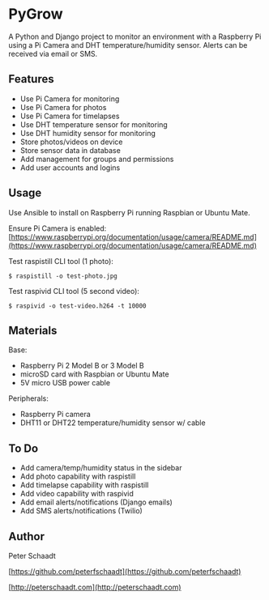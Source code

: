 PyGrow
======

A Python and Django project to monitor an environment with a Raspberry Pi using a Pi Camera and DHT temperature/humidity sensor. Alerts can be received via email or SMS.


Features
--------

- Use Pi Camera for monitoring
- Use Pi Camera for photos
- Use Pi Camera for timelapses
- Use DHT temperature sensor for monitoring
- Use DHT humidity sensor for monitoring
- Store photos/videos on device
- Store sensor data in database
- Add management for groups and permissions
- Add user accounts and logins


Usage
-----

Use Ansible to install on Raspberry Pi running Raspbian or Ubuntu Mate.

Ensure Pi Camera is enabled:
[https://www.raspberrypi.org/documentation/usage/camera/README.md](https://www.raspberrypi.org/documentation/usage/camera/README.md)

Test raspistill CLI tool (1 photo):
```
$ raspistill -o test-photo.jpg
```

Test raspivid CLI tool (5 second video):
```
$ raspivid -o test-video.h264 -t 10000
```


Materials
---------

Base:

- Raspberry Pi 2 Model B or 3 Model B
- microSD card with Raspbian or Ubuntu Mate
- 5V micro USB power cable

Peripherals:

- Raspberry Pi camera
- DHT11 or DHT22 temperature/humidity sensor w/ cable


To Do
-----

- Add camera/temp/humidity status in the sidebar
- Add photo capability with raspistill
- Add timelapse capability with raspistill
- Add video capability with raspivid
- Add email alerts/notifications (Django emails)
- Add SMS alerts/notifications (Twilio)


Author
------

Peter Schaadt

[https://github.com/peterfschaadt](https://github.com/peterfschaadt)

[http://peterschaadt.com](http://peterschaadt.com)
